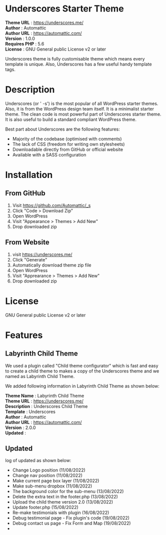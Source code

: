 
# Underscores Starter Theme

**Theme URL** : https://underscores.me/ <br>
**Author** : Automattic <br>
**Author URL** : https://automattic.com/ <br>
**Version** : 1.0.0 <br>
**Requires PHP** : 5.6 <br>
**License** : GNU General public License v2 or later <br>

Underscores theme is fully customisable theme which means every template is unique. Also, Underscores has a few useful handy template tags. 

# Description

Underscores (or ' -s') is the most popular of all WordPress starter themes. Also, it is from the WordPress design team itself. It is a minimalist starter theme. The clean code is most powerful part of Underscores starter theme. It is also useful to build a standard compliant WordPress theme.

Best part about Underscores are the following features: <br>

- Majority of the codebase (optimised with comments)
- The lack of CSS (freedom for writing own stylesheets)
- Downloadable directly from GitHub or official website
- Available with a SASS configuration

# Installation

## From GitHub 

1. Visit https://github.com/Automattic/_s
2. Click "Code > Download Zip"
3. Open WordPress
4. Visit "Appearance > Themes > Add New"
5. Drop downloaded zip

## From Website

1. visit https://underscores.me/
2. Click "Generate"
3. Automatically download theme zip file
4. Open WordPress
5. Visit "Apprearance > Themes > Add New"
6. Drop downloaded zip


# License

GNU General public License v2 or later

# Features

## Labyrinth Child Theme

We used a plugin called "Child theme configurator" which is fast and easy to create a child theme to makes a copy of the Underscores theme and we named as Labyrinth Child Theme.

We added following information in Labyrinth Child Theme as shown below:
 
**Theme Name** : Labyrinth Child Theme <br>
**Theme URL** : https://underscores.me/ <br>
**Description** : Underscores Child Theme <br>
**Template** : Underscores <br>
**Author** : Automattic <br>
**Author URL** : https://automattic.com/ <br>
**Version** : 2.0.0 <br>
**Updated** :  <br>

## Updated

log of updated as shown below:

- Change Logo position (11/08/2022)
- Change nav position (11/08/2022)
- Make current page box layer (11/08/2022)
- Make sub-menu dropbox (11/08/2022)
- The background color for the sub-menu (13/08/2022)
- Delete the extra text in the footer.php (13/08/2022)
- Upload the child theme version 2.0 (13/08/2022)
- Update footer.php (15/08/2022)
- Re-make testimonials with plugin (16/08/2022)
- Debug testimonial page - Fix plugin's code (19/08/2022)
- Debug contact us page - Fix Form and Map (19/08/2022)
- 
